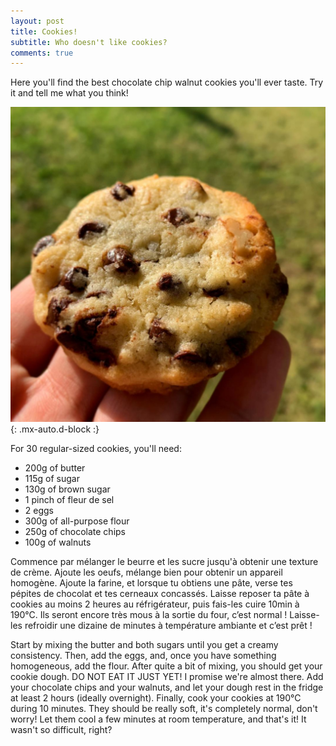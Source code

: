 ```yaml
---
layout: post
title: Cookies!
subtitle: Who doesn't like cookies?
comments: true
---
```


Here you'll find the best chocolate chip walnut cookies you'll ever taste. Try it and tell me what you think!

![Cookies](/assets/img/cookies.jpg){: .mx-auto.d-block :}

For 30 regular-sized cookies, you'll need:

- 200g of butter
- 115g of sugar
- 130g of brown sugar 
- 1 pinch of fleur de sel
- 2 eggs
- 300g of all-purpose flour
- 250g of chocolate chips
- 100g of walnuts

Commence par mélanger le beurre et les sucre jusqu'à obtenir une texture de crème. Ajoute les oeufs, mélange bien pour obtenir un appareil homogène. Ajoute la farine, et lorsque tu obtiens une pâte, verse tes pépites de chocolat et tes cerneaux concassés. Laisse reposer ta pâte à cookies au moins 2 heures au réfrigérateur, puis fais-les cuire 10min à 190°C. Ils seront encore très mous à la sortie du four, c’est normal ! Laisse-les refroidir une dizaine de minutes à température ambiante et c’est prêt !

Start by mixing the butter and both sugars until you get a creamy consistency. Then, add the eggs, and, once you have something homogeneous, add the flour. After quite a bit of mixing, you should get your cookie dough. DO NOT EAT IT JUST YET! I promise we're almost there. Add your chocolate chips and your walnuts, and let your dough rest in the fridge at least 2 hours (ideally overnight). Finally, cook your cookies at 190°C during 10 minutes. They should be really soft, it's completely normal, don't worry! Let them cool a few minutes at room temperature, and that's it! It wasn't so difficult, right?
